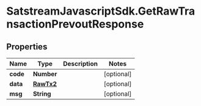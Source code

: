 # SatstreamJavascriptSdk.GetRawTransactionPrevoutResponse

## Properties
Name | Type | Description | Notes
------------ | ------------- | ------------- | -------------
**code** | **Number** |  | [optional] 
**data** | [**RawTx2**](RawTx2.md) |  | [optional] 
**msg** | **String** |  | [optional] 
